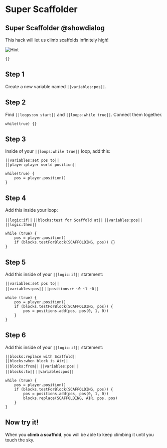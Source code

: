 # Super Scaffolder

## Super Scaffolder @showdialog

This hack will let us climb scaffolds infinitely high!

![Hint](https://raw.githubusercontent.com/amg-12/pxt-tutorial/main/docs/static/hint.png)

```template
{}
```

## Step 1

Create a new variable named ``||variables:pos||``.

## Step 2

Find ``||loops:on start||`` and ``||loops:while true||``. Connect them together.

```blocks
while(true) {}
```

## Step 3

Inside of your ``||loops:while true||`` loop, add this: <br>

``||variables:set pos to||`` <br>
``||player:player world position||``

```blocks
while(true) {
    pos = player.position()
}
```

## Step 4

Add this inside your loop: <br>

``||logic:if||`` ``||blocks:test for Scaffold at||`` ``||variables:pos||`` ``||logic:then||``

```blocks
while (true) {
    pos = player.position()
    if (blocks.testForBlock(SCAFFOLDING, pos)) {}
}
```

## Step 5

Add this inside of your ``||logic:if||`` statement: <br>

``||variables:set pos to||`` <br>
``||variables:pos||`` ``||positions:+ ~0 ~1 ~0||``

```blocks
while (true) {
    pos = player.position()
    if (blocks.testForBlock(SCAFFOLDING, pos)) {
        pos = positions.add(pos, pos(0, 1, 0))
    }
}
```

## Step 6

Add this inside of your ``||logic:if||`` statement: <br>

``||blocks:replace with Scaffold||`` <br>
``||blocks:when block is Air||`` <br>
``||blocks:from||`` ``||variables:pos||`` <br>
``||blocks:to||`` ``||variables:pos||``

```blocks
while (true) {
    pos = player.position()
    if (blocks.testForBlock(SCAFFOLDING, pos)) {
        pos = positions.add(pos, pos(0, 1, 0))
        blocks.replace(SCAFFOLDING, AIR, pos, pos)
    }
}
```

## Now try it!

When you **climb a scaffold**, you will be able to keep climbing it until you touch the sky.